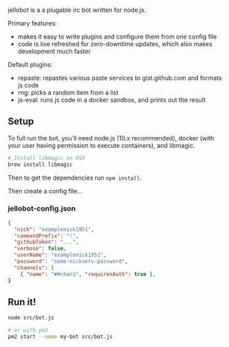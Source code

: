 jellobot is a a plugable irc bot written for node.js.

Primary features:

- makes it easy to write plugins and configure them from one config file
- code is live refreshed for zero-downtime updates, which also makes development much
  faster

Default plugins:

- repaste: repastes various paste services to gist.github.com and formats js code
- rng: picks a random item from a list
- js-eval: runs js code in a docker sandbox, and prints out the result

## Setup

To full run the bot, you'll need node.js (10.x recommended), docker (with your user
having permission to execute containers), and libmagic.

```sh
# Install libmagic on OSX
brew install libmagic
```

Then to get the dependencies run `npm install`.

Then create a config file...

### jellobot-config.json

```json
{
  "nick": "examplenick1951",
  "commandPrefix": "!",
  "githubToken": "...",
  "verbose": false,
  "userName": "examplenick1951",
  "password": "some-nickserv-password",
  "channels": [
    { "name": "##chan1", "requiresAuth": true },
}
```

## Run it!

```sh
node src/bot.js

# or with pm2
pm2 start --name my-bot src/bot.js
```
